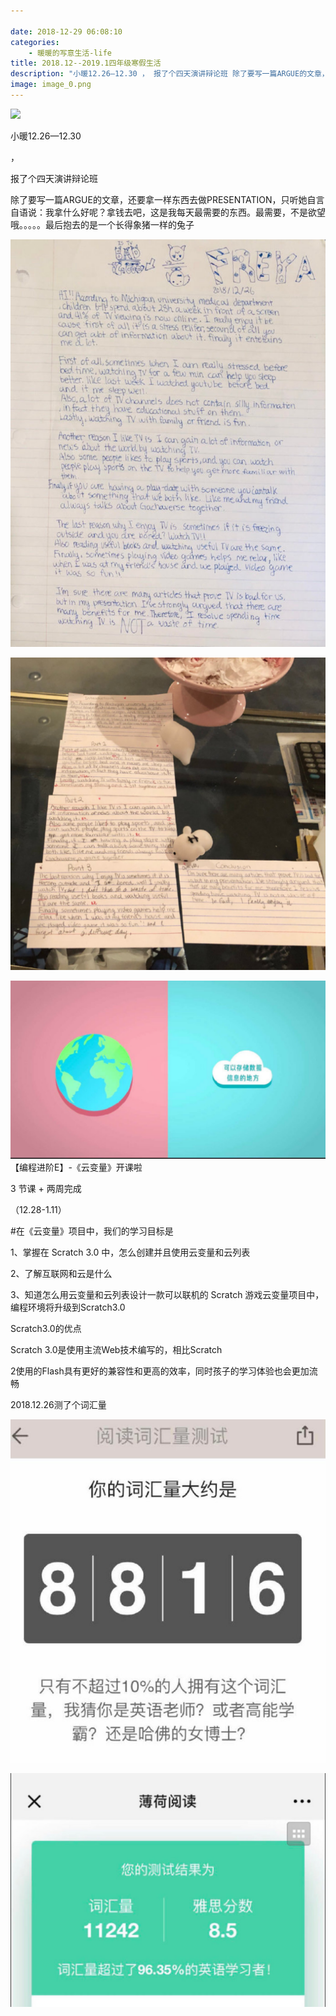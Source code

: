 ```yaml
---

date: 2018-12-29 06:08:10
categories:
    - 暖暖的写意生活-life
title: 2018.12--2019.1四年级寒假生活
description: "小暖12.26—12.30 ， 报了个四天演讲辩论班 除了要写一篇ARGUE的文章，还要拿一样东西去做PRESENTATION，只听她自言自语说：我拿什么好呢？拿钱去吧，这是我每天最需要的东西。最需要..."
image: image_0.png
---
```


![](image_0.png)

  
  


  
  


  
  


  
小暖12.26—12.30   
  
  
，   
  
  
报了个四天演讲辩论班

  
  
  
除了要写一篇ARGUE的文章，还要拿一样东西去做PRESENTATION，只听她自言自语说：我拿什么好呢？拿钱去吧，这是我每天最需要的东西。最需要，不是欲望哦。。。。。最后抱去的是一个长得象猪一样的兔子

![](image_2.png)

![](image_3.png)

![](image_4.png)【编程进阶E】-《云变量》开课啦

3 节课 + 两周完成

（12.28-1.11）

#在《云变量》项目中，我们的学习目标是

1、掌握在 Scratch 3.0 中，怎么创建并且使用云变量和云列表

2、了解互联网和云是什么

3、知道怎么用云变量和云列表设计一款可以联机的 Scratch 游戏云变量项目中，编程环境将升级到Scratch3.0

Scratch3.0的优点

Scratch 3.0是使用主流Web技术编写的，相比Scratch  
  
2使用的Flash具有更好的兼容性和更高的效率，同时孩子的学习体验也会更加流畅

2018.12.26测了个词汇量

  


![](image_5.png)   


![](image_6.png)